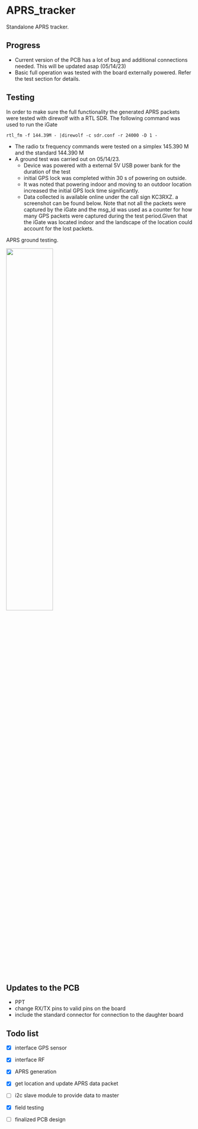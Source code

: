 # APRS_tracker

Standalone APRS tracker.

## Progress

- Current version of the PCB has a lot of bug and additional connections needed. This will be updated asap (05/14/23)
- Basic full operation was tested with the board externally powered. Refer the test section for details.


## Testing 

In order to make sure the full functionality the generated APRS packets were tested with direwolf with a RTL SDR.
The following command was used to run the iGate

``` rtl_fm -f 144.39M - |direwolf -c sdr.conf -r 24000 -D 1 - ```

- The radio tx frequency commands were tested on a simplex 145.390 M and the standard 144.390 M
- A ground test was carried out on 05/14/23.
	- Device was powered with a external 5V USB power bank for the duration of the test
	- initial GPS lock was completed within 30 s of powering on outside.
	- It was noted that powering indoor and moving to an outdoor location increased the initial GPS lock time significantly.
	- Data collected is available online under the call sign KC3RXZ. a screenshot can be found below. Note that not all the packets were captured by the iGate and the msg_id was used as a counter for how many GPS packets were captured during the test period.Given that the iGate was located indoor and the landscape of the location could account for the lost packets.

APRS ground testing.

<img src="./doc/aprs_test.png" width="50%" />

## Updates to the PCB

- PPT 
- change RX/TX pins to valid pins on the board
- include the standard connector for connection to the daughter board

## Todo list 

- [x] interface GPS sensor
- [x] interface RF
- [x] APRS generation
- [x] get location and update APRS data packet
- [ ] i2c slave module to provide data to master 
- [x] field testing 
- [ ] finalized PCB design 

